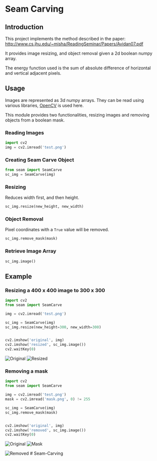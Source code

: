 # Seam Carving

## Introduction

This project implements the method described in the paper: <http://www.cs.jhu.edu/~misha/ReadingSeminar/Papers/Avidan07.pdf>

It provides image resizing, and object removal given a 2d boolean numpy array.

The energy function used is the sum of absolute difference of horizontal and vertical adjacent pixels.

## Usage

Images are represented as 3d numpy arrays. They can be read using various libraries, [OpenCV](https://pypi.org/project/opencv-python/) is used here.

This module provides two functionalities, resizing images and removing objects from a boolean mask.

### Reading Images

```python
import cv2
img = cv2.imread('test.png')
```

### Creating Seam Carve Object

```python
from seam import SeamCarve
sc_img = SeamCarve(img)
```

### Resizing

Reduces width first, and then height.

```python
sc_img.resize(new_height, new_width)
```

### Object Removal

Pixel coordinates with a `True` value will be removed.

```python
sc_img.remove_mask(mask)
```

### Retrieve Image Array

```python
sc_img.image()
```


## Example

### Resizing a 400 x 400 image to 300 x 300

```python
import cv2
from seam import SeamCarve

img = cv2.imread('test.png')

sc_img = SeamCarve(img)
sc_img.resize(new_height=300, new_width=300)


cv2.imshow('original', img)
cv2.imshow('resized', sc_img.image())
cv2.waitKey(0)
```

![Original](./Example/test.png) ![Resized](./Example/resized.png)

### Removing a mask

```python
import cv2
from seam import SeamCarve

img = cv2.imread('test.png')
mask = cv2.imread('mask.png', 0) != 255

sc_img = SeamCarve(img)
sc_img.remove_mask(mask)


cv2.imshow('original', img)
cv2.imshow('removed', sc_img.image())
cv2.waitKey(0)
```

![Original](./Example/test.png) ![Mask](./Example/mask.png)

![Removed](./Example/removed.png)
#   S e a m - C a r v i n g  
 